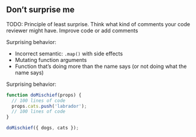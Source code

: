 ## Don’t surprise me

TODO: Principle of least surprise. Think what kind of comments your code reviewer might have. Improve code or add comments

Surprising behavior:

- Incorrect semantic: `.map()` with side effects
- Mutating function arguments
- Function that’s doing more than the name says (or not doing what the name says)

Surprising behavior:

<!-- const dogs = [], cats = [] -->

```js
function doMischief(props) {
  // 100 lines of code
  props.cats.push('labrador');
  // 100 lines of code
}

doMischief({ dogs, cats });
```
